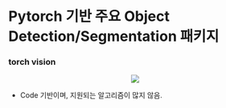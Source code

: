 # Pytorch 기반 주요 Object Detection/Segmentation 패키지
### torch vision

<p align="center"><img src =  width = 600></p>

- Code 기반이며, 지원되는 알고리즘이 많지 않음.
